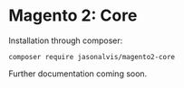 # Magento 2: Core
Installation through composer:

    composer require jasonalvis/magento2-core

Further documentation coming soon.